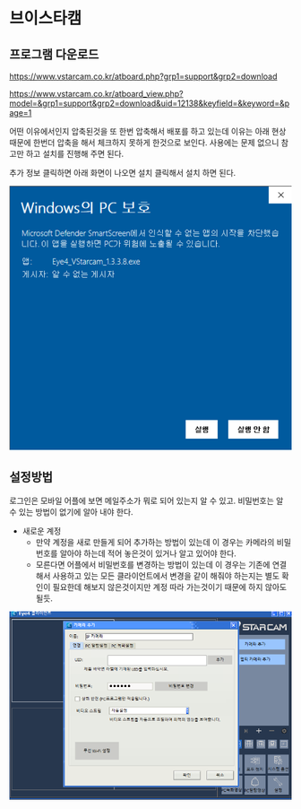 # 브이스타캠

## 프로그램 다운로드
https://www.vstarcam.co.kr/atboard.php?grp1=support&grp2=download

https://www.vstarcam.co.kr/atboard_view.php?model=&grp1=support&grp2=download&uid=12138&keyfield=&keyword=&page=1


어떤 이유에서인지 압축된것을 또 한번 압축해서 배포를 하고 있는데 이유는 아래 현상 때문에 한번더 압축을 해서 체크하지 못하게 한것으로 보인다. 사용에는 문제 없으니 참고만 하고 설치를 진행해 주면 된다. 

추가 정보 클릭하면 아래 화면이 나오면 설치 클릭해서 설치 하면 된다.

![alt text](image.png)


## 설정방법

로그인은 모바일 어플에 보면 메일주소가 뭐로 되어 있는지 알 수 있고. 비밀번호는 알 수 있는 방법이 없기에 알아 내야 한다. 

* 새로운 계정
    - 만약 계정을 새로 만들게 되어 추가하는 방법이 있는데 이 경우는 카메라의 비밀번호를 알아야 하는데 적어 놓은것이 있거나 알고 있어야 한다. 
    - 모른다면 어플에서 비밀번호를 변경하는 방법이 있는데 이 경우는 기존에 연결해서 사용하고 있는 모든 클라이언트에서 변경을 같이 해줘야 하는지는 별도 확인이 필요한데 해보지 않은것이지만 계정 따라 가는것이기 때문에 하지 않아도 될듯.


![alt text](image-1.png)

